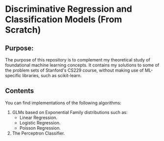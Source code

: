 # Discriminative Regression and Classification Models (From Scratch)
## Purpose:
The purpose of this repository is to complement my theoretical study of foundational machine learning concepts. It contains my solutions to some of the problem sets of Stanford's CS229 course, without making use of ML-specific libraries, such as scikit-learn.  
## Contents
You can find implementations of the following algorithms:  
1. GLMs based on Exponential Family distributions such as:
   * Linear Regression.
   * Logistic Regression.
   * Poisson Regression.
2. The Perceptron Classifier.
